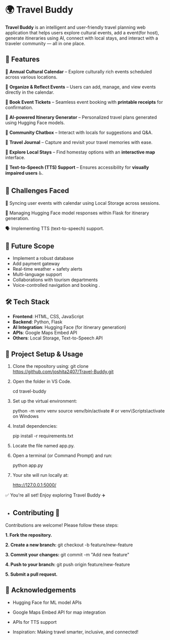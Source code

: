 # 🌍 Travel Buddy

**Travel Buddy** is an intelligent and user-friendly travel planning web application that helps users explore cultural events, add a event(for host), generate itineraries using AI, connect with local stays, and interact with a traveler community — all in one place.

## 🚀 Features
 
🔹 **Annual Cultural Calendar** – Explore culturally rich events scheduled across various locations.

🔹 **Organize & Reflect Events** – Users can add, manage, and view events directly in the calendar.

🔹 **Book Event Tickets** – Seamless event booking with **printable receipts** for confirmation.

🔹 **AI-powered Itinerary Generator** – Personalized travel plans generated using Hugging Face models.

🔹 **Community Chatbox** – Interact with locals for suggestions and Q&A.

🔹 **Travel Journal** – Capture and revisit your travel memories with ease.

🔹 **Explore Local Stays** – Find homestay options with an **interactive map** interface.

🔹 **Text-to-Speech (TTS) Support** – Ensures accessibility for **visually impaired users** ♿.


## 🧩 Challenges Faced

🔄 Syncing user events with calendar using Local Storage across sessions.

🧠 Managing Hugging Face model responses within Flask for itinerary generation.

🗣️ Implementing  TTS (text-to-speech) support.


## 🌱 Future Scope

- Implement a robust database
- Add payment gateway
- Real-time weather + safety alerts
- Multi-language support
- Collaborations with tourism departments
- Voice-controlled navigation and booking .
  
## 🛠️ Tech Stack

- **Frontend**: HTML, CSS, JavaScript
- **Backend**: Python, Flask
- **AI Integration**: Hugging Face (for itinerary generation)
- **APIs**: Google Maps Embed API
- **Others**: Local Storage, Text-to-Speech API

## 🔧 Project Setup & Usage
1. Clone the repository using:
   git clone https://github.com/joshita2407/Travel-Buddy.git

2. Open the folder in VS Code.
   
   cd travel-buddy

3. Set up the virtual environment:

   python -m venv venv
   source venv/bin/activate  # or venv\Scripts\activate on Windows

4. Install dependencies:

   pip install -r requirements.txt

5. Locate the file named app.py.

6. Open a terminal (or Command Prompt) and run:

   python app.py

7. Your site will run locally at:

   http://127.0.0.1:5000/

✅ You're all set! Enjoy exploring Travel Buddy ✈️

- ## Contributing 🤝

Contributions are welcome! Please follow these steps:

**1. Fork the repository.**

**2. Create a new branch:**
    git checkout -b feature/new-feature
    
**3. Commit your changes:**
    git commit -m "Add new feature"
    
**4. Push to your branch:**
    git push origin feature/new-feature
    
**5. Submit a pull request.**

## 🙌 Acknowledgements

- Hugging Face for ML model APIs

- Google Maps Embed API for map integration

- APIs for TTS support

- Inspiration: Making travel smarter, inclusive, and connected!

